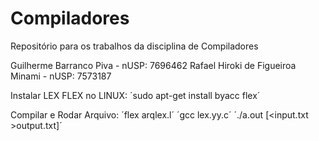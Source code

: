 # Compiladores
Repositório para os trabalhos da disciplina de Compiladores

Guilherme Barranco Piva - nUSP: 7696462
Rafael Hiroki de Figueiroa Minami - nUSP: 7573187




Instalar LEX FLEX no LINUX:
´sudo apt-get install byacc flex´

Compilar e Rodar Arquivo:
´flex arqlex.l´
´gcc lex.yy.c´
´./a.out [<input.txt >output.txt]´